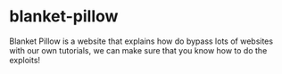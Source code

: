 # blanket-pillow
Blanket Pillow is a website that explains how do bypass lots of websites with our own tutorials, we can make sure that you know how to do the exploits!

